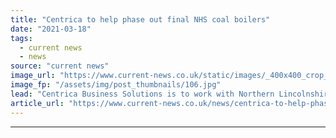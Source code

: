 ```yaml
---
title: "Centrica to help phase out final NHS coal boilers"
date: "2021-03-18"
tags: 
  - current news
  - news
source: "current news"
image_url: "https://www.current-news.co.uk/static/images/_400x400_crop_center-center/Goole-Hospital-credit-Centrica-Business-Solutions.jpg"
image_fp: "/assets/img/post_thumbnails/106.jpg"
lead: "​Centrica Business Solutions is to work with Northern Lincolnshire and Goole NHS Foundation Trust to replace one of the two final coal boilers across the NHS estate."
article_url: "https://www.current-news.co.uk/news/centrica-to-help-phase-out-final-nhs-coal-boilers?utm_source=rss-feeds&utm_medium=rss&utm_campaign=rss"
---
```


---
